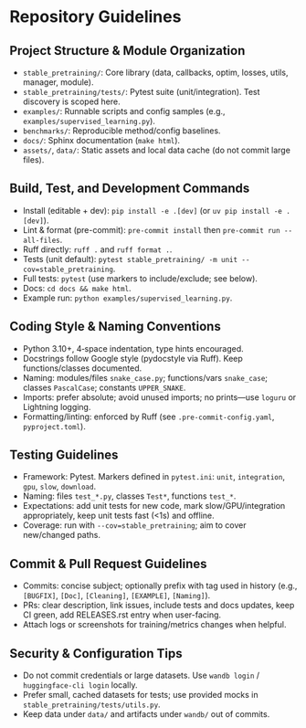 # Repository Guidelines

## Project Structure & Module Organization
- `stable_pretraining/`: Core library (data, callbacks, optim, losses, utils, manager, module).
- `stable_pretraining/tests/`: Pytest suite (unit/integration). Test discovery is scoped here.
- `examples/`: Runnable scripts and config samples (e.g., `examples/supervised_learning.py`).
- `benchmarks/`: Reproducible method/config baselines.
- `docs/`: Sphinx documentation (`make html`).
- `assets/`, `data/`: Static assets and local data cache (do not commit large files).

## Build, Test, and Development Commands
- Install (editable + dev): `pip install -e .[dev]` (or `uv pip install -e .[dev]`).
- Lint & format (pre-commit): `pre-commit install` then `pre-commit run --all-files`.
- Ruff directly: `ruff .` and `ruff format .`.
- Tests (unit default): `pytest stable_pretraining/ -m unit --cov=stable_pretraining`.
- Full tests: `pytest` (use markers to include/exclude; see below).
- Docs: `cd docs && make html`.
- Example run: `python examples/supervised_learning.py`.

## Coding Style & Naming Conventions
- Python 3.10+, 4‑space indentation, type hints encouraged.
- Docstrings follow Google style (pydocstyle via Ruff). Keep functions/classes documented.
- Naming: modules/files `snake_case.py`; functions/vars `snake_case`; classes `PascalCase`; constants `UPPER_SNAKE`.
- Imports: prefer absolute; avoid unused imports; no prints—use `loguru` or Lightning logging.
- Formatting/linting: enforced by Ruff (see `.pre-commit-config.yaml`, `pyproject.toml`).

## Testing Guidelines
- Framework: Pytest. Markers defined in `pytest.ini`: `unit`, `integration`, `gpu`, `slow`, `download`.
- Naming: files `test_*.py`, classes `Test*`, functions `test_*`.
- Expectations: add unit tests for new code, mark slow/GPU/integration appropriately, keep unit tests fast (<1s) and offline.
- Coverage: run with `--cov=stable_pretraining`; aim to cover new/changed paths.

## Commit & Pull Request Guidelines
- Commits: concise subject; optionally prefix with tag used in history (e.g., `[BUGFIX]`, `[Doc]`, `[Cleaning]`, `[EXAMPLE]`, `[Naming]`).
- PRs: clear description, link issues, include tests and docs updates, keep CI green, add RELEASES.rst entry when user-facing.
- Attach logs or screenshots for training/metrics changes when helpful.

## Security & Configuration Tips
- Do not commit credentials or large datasets. Use `wandb login` / `huggingface-cli login` locally.
- Prefer small, cached datasets for tests; use provided mocks in `stable_pretraining/tests/utils.py`.
- Keep data under `data/` and artifacts under `wandb/` out of commits.

